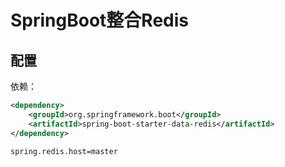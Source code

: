 # SpringBoot整合Redis

## 配置

依赖：

```xml
<dependency>
    <groupId>org.springframework.boot</groupId>
    <artifactId>spring-boot-starter-data-redis</artifactId>
</dependency>
```



```properties
spring.redis.host=master
```

